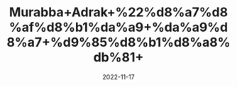 ---
title: 'Murabba+Adrak+%22%d8%a7%d8%af%d8%b1%da%a9+%da%a9%d8%a7+%d9%85%d8%b1%d8%a8%db%81+'
date: '2022-11-17' 
metatag: '' 
inventory: '0' 
draft: false 
# meta description 
shortDescripton: 'Ginger+Preserve%22++It+has+anti+inflammatory+properties+that+can+help+with+muscle+pain+and+menstrual+cramps.'
description: 'Preserves+++%d9%85%d8%b1%d8%a8%db%81+%22+%d8%a7%da%86%d8%a7%d8%b1'
longdescription: ''
tags: ''
brand: ''
subCategory: ''
sellCount: '0'
featured: True
# product Price
price: '250.0'
# Product Short Description
shortDescription: 'Ginger+Preserve%22++It+has+anti+inflammatory+properties+that+can+help+with+muscle+pain+and+menstrual+cramps.'
productID: '43ECE3A0-393C-ED11-996A-005056B3A416'
type: 'products'
category: 'Preserves+++%d9%85%d8%b1%d8%a8%db%81+%22+%d8%a7%da%86%d8%a7%d8%b1' 
thumnailproduct: 'https://eraconnect.blob.core.windows.net/product-images/aminsaddiquidawakhana/eca1326f-76d5-4ee6-a583-80d619d96048.webp' 
images:
  - image: 'https://eraconnect.blob.core.windows.net/product-images/aminsaddiquidawakhana/eca1326f-76d5-4ee6-a583-80d619d96048.webp'  
Variants:
---